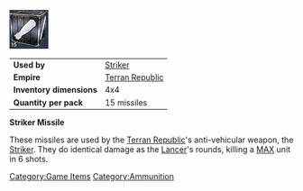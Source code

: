 ![](/images/Strikermissle.jpg "Strikermissle.jpg")

|                          |                                                |
| ------------------------ | ---------------------------------------------- |
| **Used by**              | [Striker](/Striker "wikilink")                 |
| **Empire**               | [Terran Republic](/Terran_Republic "wikilink") |
| **Inventory dimensions** | 4x4                                            |
| **Quantity per pack**    | 15 missiles                                    |

**Striker Missile**

These missiles are used by the [Terran
Republic](/Terran_Republic "wikilink")'s anti-vehicular weapon, the
[Striker](/Striker "wikilink"). They do identical damage as the
[Lancer](/Lancer "wikilink")'s rounds, killing a [MAX](/MAX "wikilink")
unit in 6 shots.

[Category:Game Items](/Category:Game_Items "wikilink")
[Category:Ammunition](/Category:Ammunition "wikilink")
